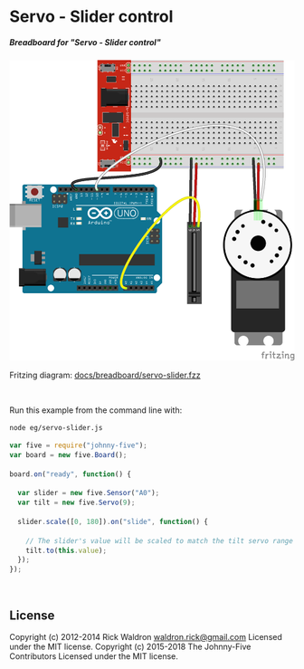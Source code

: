 <!--remove-start-->

# Servo - Slider control

<!--remove-end-->






##### Breadboard for "Servo - Slider control"



![docs/breadboard/servo-slider.png](breadboard/servo-slider.png)<br>

Fritzing diagram: [docs/breadboard/servo-slider.fzz](breadboard/servo-slider.fzz)

&nbsp;




Run this example from the command line with:
```bash
node eg/servo-slider.js
```


```javascript
var five = require("johnny-five");
var board = new five.Board();

board.on("ready", function() {

  var slider = new five.Sensor("A0");
  var tilt = new five.Servo(9);

  slider.scale([0, 180]).on("slide", function() {

    // The slider's value will be scaled to match the tilt servo range
    tilt.to(this.value);
  });
});

```








&nbsp;

<!--remove-start-->

## License
Copyright (c) 2012-2014 Rick Waldron <waldron.rick@gmail.com>
Licensed under the MIT license.
Copyright (c) 2015-2018 The Johnny-Five Contributors
Licensed under the MIT license.

<!--remove-end-->
